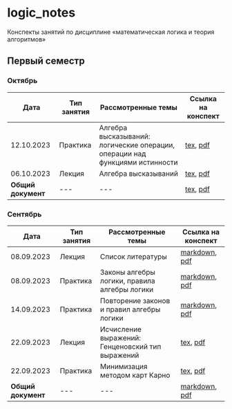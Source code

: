 # logic_notes

Конспекты занятий по дисциплине «математическая логика и теория алгоритмов» 

## Первый семестр

### Октябрь

| Дата | Тип занятия | Рассмотренные темы | Ссылка на конспект |
|------|-------------|--------------------|--------------------|
| 12.10.2023 | Практика | Алгебра высказываний: логические операции, операции над функциями истинности | [tex](semester_01/october/sources/12-10-2023.tex), [pdf](semester_01/october/renders/12-10-2023.pdf) |
| 06.10.2023 | Лекция | Алгебра высказываний | [tex](semester_01/october/sources/06-10-2023_lecture.tex), [pdf](semester_01/october/renders/06-10-2023_lecture.pdf) |
| **Общий документ** | --- | --- | [tex](semester_01/october/sources/october.tex), [pdf](semester_01/october/renders/october.pdf) |

### Сентябрь

| Дата | Тип занятия | Рассмотренные темы | Ссылка на конспект |
|------|-------------|--------------------|--------------------|
| 08.09.2023 | Лекция | Список литературы | [markdown](semester_01/september/08-09-2023_lecture.md), [pdf](semester_01/september/render/08-09-2023_lecture.pdf) |
| 08.09.2023 | Практика | Законы алгебры логики, правила алгебры логики | [markdown](semester_01/september/08-09-2023_practice.md), [pdf](semester_01/september/render/08-09-2023_practice.pdf) |
| 14.09.2023 | Практика | Повторение законов и правил алгебры логики | [markdown](semester_01/september/14-09-2023.md), [pdf](semester_01/september/render/14-09-2023.pdf) |
| 22.09.2023 | Лекция | Исчисление выражений: Генценовский тип выражений | [tex](semester_01/september/22-09-2023_lecture.tex), [pdf](semester_01/september/render/22-09-2023_lecture.pdf) |
| 22.09.2023 | Практика | Минимизация методом карт Карно | [tex](semester_01/september/22-09-2023_practice.tex), [pdf](semester_01/september/render/22-09-2023_practice.pdf) |
| **Общий документ** | --- | --- | [markdown](semester_01/september/september.md), [pdf](semester_01/september/render/september.pdf) |
